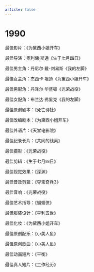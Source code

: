 ```yaml
---
article: false
---
```


# 1990

最佳影片：《为黛西小姐开车》

最佳导演：奥利佛·斯通《生于七月四日》

最佳男主角：丹尼尔·戴-刘易斯《我的左脚》

最佳女主角：杰西卡·坦迪《为黛西小姐开车》

最佳男配角：丹泽尔·华盛顿《光荣战役》

最佳女配角：布兰达·弗里克《我的左脚》

最佳原创剧本：《死亡诗社》

最佳改编剧本：《为黛西小姐开车》

最佳外语片：《天堂电影院》

最佳纪录长片：《共同的线索》

最佳摄影：《光荣战役》

最佳剪辑：《生于七月四日》

最佳视觉效果：《深渊》

最佳音效剪辑：《夺宝奇兵3》

最佳音响：《光荣战役》

最佳艺术指导：《蝙蝠侠》

最佳服装设计：《亨利五世》

最佳化妆：《为黛西小姐开车》

最佳原创配乐：《小美人鱼》

最佳原创歌曲：《小美人鱼》

最佳动画短片：《平衡》

最佳真人短片：《工作经历》